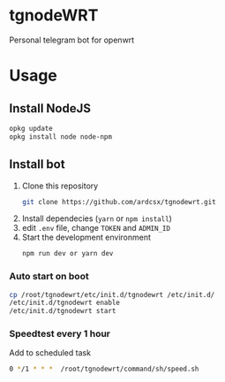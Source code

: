 # tgnodeWRT
Personal telegram bot for openwrt

# Usage
## Install NodeJS
```bash
opkg update
opkg install node node-npm
```

## Install bot
1. Clone this repository
    ```bash
    git clone https://github.com/ardcsx/tgnodewrt.git
    ```
2. Install dependecies (`yarn` or `npm install`)
3. edit ```.env``` file, change ```TOKEN``` and ```ADMIN_ID```
4. Start the development environment
    ```bash
    npm run dev or yarn dev
    ```
### Auto start on boot
```bash
cp /root/tgnodewrt/etc/init.d/tgnodewrt /etc/init.d/
/etc/init.d/tgnodewrt enable
/etc/init.d/tgnodewrt start
```
### Speedtest every 1 hour
Add to scheduled task
```bash
0 */1 * * *  /root/tgnodewrt/command/sh/speed.sh
```








